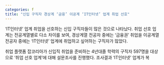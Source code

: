 ```yaml
---
categories: f
title: "신입 구직자 경상계 ‘금융’ 이공계 ‘IT인터넷’ 업계 취업 선호"
---
```







&lsquo;IT인터넷&rsquo; 업계 취업을 선호하는 신입 구직자들이 많은 것으로 나타났다. 취업 선호 업계는 전공계열별로 다소 차이를 보여, 경상계열 전공자 중에는 &lsquo;금융권&rsquo; 취업을 이공계열 전공자 중에는 &lsquo;IT인터넷&rsquo; 업계에 취업하고 싶어하는 구직자가 많았다.

취업 플랫폼 잡코리아가 신입직 취업을 준비하는 4년대졸 학력의 구직자 597명을 대상으로 &lsquo;취업 선호 업계&rsquo;에 대해 설문조사를 진행했다. 조사결과 &lsquo;IT인터넷&rsquo; 업계가 복